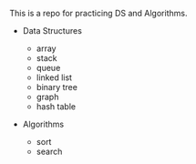 
This is a repo for practicing DS and Algorithms.

- Data Structures
  - array
  - stack
  - queue
  - linked list
  - binary tree
  - graph
  - hash table
  
 - Algorithms
    - sort
    - search
